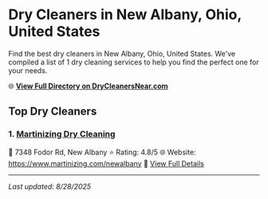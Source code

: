 # Dry Cleaners in New Albany, Ohio, United States

Find the best dry cleaners in New Albany, Ohio, United States. We've compiled a list of 1 dry cleaning services to help you find the perfect one for your needs.

🌐 **[View Full Directory on DryCleanersNear.com](https://drycleanersnear.com/city/US/Ohio/New%20Albany)**

## Top Dry Cleaners

### 1. [Martinizing Dry Cleaning](https://drycleanersnear.com/dryCleaner/689aa0402abe37ea0a6562b4/martinizing-dry-cleaning)
📍 7348 Fodor Rd, New Albany
⭐ Rating: 4.8/5
🌐 Website: https://www.martinizing.com/newalbany
🔗 [View Full Details](https://drycleanersnear.com/dryCleaner/689aa0402abe37ea0a6562b4/martinizing-dry-cleaning)


---

*Last updated: 8/28/2025*
